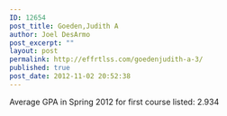 ```yaml
---
ID: 12654
post_title: Goeden,Judith A
author: Joel DesArmo
post_excerpt: ""
layout: post
permalink: http://effrtlss.com/goedenjudith-a-3/
published: true
post_date: 2012-11-02 20:52:38
---
```

<p>Average GPA in Spring 2012 for first course listed: 2.934</p>